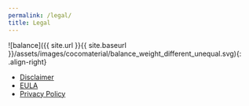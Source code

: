```yaml
---
permalink: /legal/
title: Legal
---
```


![balance]({{ site.url }}{{ site.baseurl }}/assets/images/cocomaterial/balance_weight_different_unequal.svg){: .align-right}

- [Disclaimer](/Agreements/Disclaimer.html)
- [EULA](/Agreements/EULA.html)
- [Privacy Policy](/Agreements/Privacy-Policy.html)
